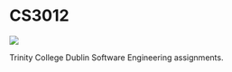 # CS3012
![](https://github.com/devplayer0/cs3012/workflows/Tests/badge.svg)

Trinity College Dublin Software Engineering assignments.
